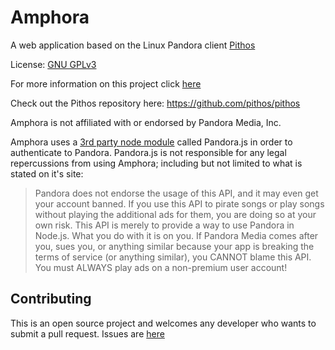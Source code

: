 # Amphora
A web application based on the Linux Pandora client [Pithos](https://pithos.github.io/)

License: [GNU GPLv3](https://www.gnu.org/licenses/gpl-3.0.en.html)

For more information on this project click [here](https://github.com/krab7191/Amphora)

Check out the Pithos repository here:
https://github.com/pithos/pithos

Amphora is not affiliated with or endorsed by Pandora Media, Inc.

Amphora uses a [3rd party node module](https://github.com/FireController1847/Pandora.js#-usage-conditions) called Pandora.js in order to authenticate to Pandora. Pandora.js is not responsible for any legal repercussions from using Amphora; including but not limited to what is stated on it's site: 

> Pandora does not endorse the usage of this API, and it may even get your account banned. If you use this API to pirate songs or play songs without playing the additional ads for them, you are doing so at your own risk. This API is merely to provide a way to use Pandora in Node.js. What you do with it is on you. If Pandora Media comes after you, sues you, or anything similar because your app is breaking the terms of service (or anything similar), you CANNOT blame this API. You must ALWAYS play ads on a non-premium user account!


## Contributing
This is an open source project and welcomes any developer who wants to submit a pull request. Issues are [here](https://github.com/krab7191/Amphora/issues)
